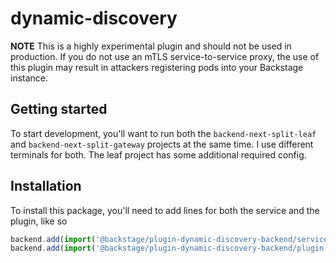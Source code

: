# dynamic-discovery

**NOTE** This is a highly experimental plugin and should not be used in production. If you do not use an mTLS service-to-service proxy, the use of this plugin may result in attackers registering pods into your Backstage instance.

## Getting started

To start development, you'll want to run both the `backend-next-split-leaf` and `backend-next-split-gateway` projects at the same time. I use different terminals for both. The leaf project has some additional required config.

## Installation

To install this package, you'll need to add lines for both the service and the plugin, like so

```ts
backend.add(import('@backstage/plugin-dynamic-discovery-backend/service'));
backend.add(import('@backstage/plugin-dynamic-discovery-backend/plugin'));
```

